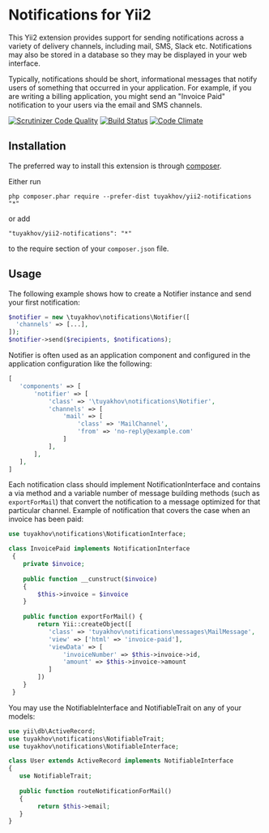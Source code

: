 Notifications for Yii2
======================
This Yii2 extension provides support for sending notifications across a variety of delivery channels, including mail, SMS, Slack etc. Notifications may also be stored in a database so they may be displayed in your web interface.

Typically, notifications should be short, informational messages that notify users of something that occurred in your application. For example, if you are writing a billing application, you might send an "Invoice Paid" notification to your users via the email and SMS channels.

[![Scrutinizer Code Quality](https://scrutinizer-ci.com/g/tuyakhov/yii2-notifications/badges/quality-score.png?b=master)](https://scrutinizer-ci.com/g/tuyakhov/yii2-notifications/?branch=master) [![Build Status](https://scrutinizer-ci.com/g/tuyakhov/yii2-notifications/badges/build.png?b=master)](https://scrutinizer-ci.com/g/tuyakhov/yii2-notifications/build-status/master) [![Code Climate](https://codeclimate.com/github/tuyakhov/yii2-notifications/badges/gpa.svg)](https://codeclimate.com/github/tuyakhov/yii2-notifications)

Installation
------------

The preferred way to install this extension is through [composer](http://getcomposer.org/download/).

Either run

```
php composer.phar require --prefer-dist tuyakhov/yii2-notifications "*"
```

or add

```
"tuyakhov/yii2-notifications": "*"
```

to the require section of your `composer.json` file.


Usage
-----

The following example shows how to create a Notifier instance and send your first notification:

```php
$notifier = new \tuyakhov\notifications\Notifier([
  'channels' => [...],
]);
$notifier->send($recipients, $notifications);
```

Notifier is often used as an application component and configured in the application configuration like the following:

```php
[
   'components' => [
       'notifier' => [
           'class' => '\tuyakhov\notifications\Notifier',
           'channels' => [
               'mail' => [
                   'class' => 'MailChannel',
                   'from' => 'no-reply@example.com'
               ]
           ],
       ],
   ],
]
```

Each notification class should implement NotificationInterface and contains a via method and a variable number of message building methods (such as `exportForMail`) that convert the notification to a message optimized for that particular channel.
Example of notification that covers the case when an invoice has been paid:

```php
use tuyakhov\notifications\NotificationInterface;

class InvoicePaid implements NotificationInterface
 {
    private $invoice;
    
    public function __cunstruct($invoice) 
    {
        $this->invoice = $invoice
    }
    
    public function exportForMail() {
        return Yii::createObject([
           'class' => 'tuyakhov\notifications\messages\MailMessage',
           'view' => ['html' => 'invoice-paid'],
           'viewData' => [
               'invoiceNumber' => $this->invoice->id,
               'amount' => $this->invoice->amount
           ]
        ])
    }
 }
```

You may use the NotifiableInterface and NotifiableTrait on any of your models:
 
 ```php
 use yii\db\ActiveRecord;
 use tuyakhov\notifications\NotifiableTrait;
 use tuyakhov\notifications\NotifiableInterface;
 
 class User extends ActiveRecord implements NotifiableInterface 
 {
    use NotifiableTrait;
    
    public function routeNotificationForMail() 
    {
         return $this->email;
    }
 }
 ```